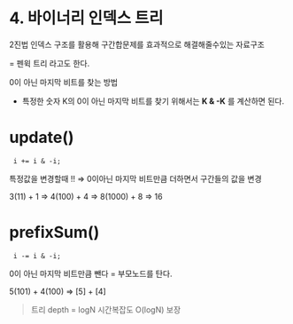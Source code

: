 # 4. 바이너리 인덱스 트리

2진법 인덱스 구조를 활용해 구간합문제를 효과적으로 해결해줄수있는 자료구조

= 펜윅 트리 라고도 한다.

0이 아닌 마지막 비트를 찾는 방법

- 특정한 숫자 K의 0이 아닌 마지막 비트를 찾기 위해서는 **K & -K** 를 계산하면 된다.

# update()
` i += i & -i;`

특정값을 변경할때 !! ⇒ 0이아닌 마지막 비트만큼 더하면서 구간들의 값을 변경

3(11) + 1 ⇒ 4(100) + 4 ⇒  8(1000) + 8 ⇒ 16

# prefixSum()

` i -= i & -i;`

0이 아닌 마지막 비트만큼 뺀다 = 부모노드를 탄다.

5(101) + 4(100) => [5] + [4]  

> 트리 depth = logN 시간복잡도 O(logN) 보장